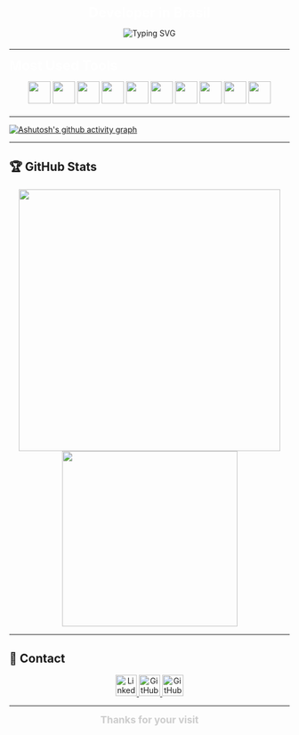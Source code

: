 <p align="center">
  <b style="color:#ffffff; font-size:1.5rem;">Developer in Brasil</b>
</p>

<div align="center" style="margin-bottom: 20px;">
  <img src="https://readme-typing-svg.demolab.com?font=Montserrat&size=24&pause=1000&color=cccccc&center=true&vCenter=true&width=550&lines=What+are+you+looking+for+here%3F;Student+at+SENAI+-+Software+Development;Web+%26+Mobile+Developer;Always+learning+%26+building!;In+love+with+mimilla" alt="Typing SVG" />
</div>

---

  <b style="color:#ffffff; font-size:1.5rem;">Most Used Tools</b>

<div align="center" style="margin-bottom: 20px;">
  <img src="https://cdn.jsdelivr.net/gh/devicons/devicon/icons/python/python-plain.svg" width="40" />
  <img src="https://cdn.jsdelivr.net/gh/devicons/devicon/icons/mysql/mysql-original.svg" width="40" />
  <img src="https://cdn.jsdelivr.net/gh/devicons/devicon/icons/php/php-original.svg" width="40" />
  <img src="https://cdn.jsdelivr.net/gh/devicons/devicon/icons/html5/html5-plain.svg" width="40" />
  <img src="https://cdn.jsdelivr.net/gh/devicons/devicon/icons/css3/css3-plain.svg" width="40" />
  <img src="https://cdn.jsdelivr.net/gh/devicons/devicon/icons/javascript/javascript-plain.svg" width="40" />
  <img src="https://cdn.jsdelivr.net/gh/devicons/devicon/icons/git/git-original.svg" width="40" />
  <img src="https://cdn.jsdelivr.net/gh/devicons/devicon/icons/linux/linux-original.svg" width="40" />
  <img src="https://cdn.jsdelivr.net/gh/devicons/devicon/icons/dart/dart-original.svg" width="40" />
  <img src="https://cdn.jsdelivr.net/gh/devicons/devicon/icons/flutter/flutter-original.svg" width="40" />
</div>

---

[![Ashutosh's github activity graph](https://github-readme-activity-graph.vercel.app/graph?username=miguel-zacharias&bg_color=0d1117&color=cccccc&line=888888&point=ffffff&area=true&hide_border=true)](https://github.com/ashutosh00710/github-readme-activity-graph)

---

## 🏆 GitHub Stats
<div align="center" style="margin-top: 20px;">
<img 
  src="https://github-readme-stats.vercel.app/api?username=miguel-zacharias&show_icons=true&hide_border=true&count_private=true&title_color=ffffff&text_color=cccccc&icon_color=999999&bg_color=0d1117"
  width="470"
/>
<img
  src="https://github-readme-stats.vercel.app/api/top-langs/?username=miguel-zacharias&show_icons=true&hide_border=true&layout=compact&langs_count=8&title_color=ffffff&text_color=cccccc&icon_color=999999&bg_color=0d1117"
  width="315"
/>
</div>

---

## 🧷 Contact

<div align="center">

  <a href="https://www.linkedin.com/in/miguelzacharias" target="_blank">
    <img src="https://img.shields.io/badge/LinkedIn-0d1117?style=for-the-badge&logo=linkedin&logoColor=white" height="38" alt="LinkedIn" />
  </a>
  <a href="https://github.com/miguel-zacharias?tab=followers" target="_blank">
    <img src="https://img.shields.io/badge/GitHub-0d1117?style=for-the-badge&logo=github&logoColor=white" height="38" alt="GitHub Followers" />
  </a>
  <a href="https://github.com/miguel-zacharias?tab=repositories&sort=stargazers" target="_blank">
    <img src="https://img.shields.io/badge/Stars-0d1117?style=for-the-badge&logo=star&logoColor=yellow&color=444444" height="38" alt="GitHub Stars" />
  </a>

</div>

---

<div align="center">
  <b style="color:#cccccc; font-size:1.1rem;">Thanks for your visit </b>
</div>
